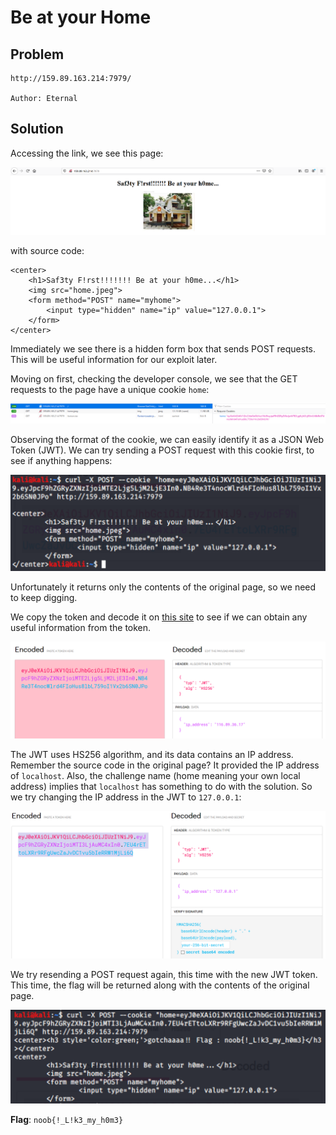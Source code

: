 # Be at your Home

## Problem

```
http://159.89.163.214:7979/

Author: Eternal
```

## Solution

Accessing the link, we see this page:

![](images/home1.PNG)

with source code:

```
<center>
	<h1>Saf3ty F!rst!!!!!!! Be at your h0me...</h1>
	<img src="home.jpeg">
	<form method="POST" name="myhome">
		<input type="hidden" name="ip" value="127.0.0.1">
	</form>
</center>
```

Immediately we see there is a hidden form box that sends POST requests. This will be useful information for our exploit later.

Moving on first, checking the developer console, we see that the GET requests to the page have a unique cookie `home`:

![](images/home2.PNG)

Observing the format of the cookie, we can easily identify it as a JSON Web Token (JWT). We can try sending a POST request
with this cookie first, to see if anything happens:

![](images/homekali1.PNG)

Unfortunately it returns only the contents of the original page, so we need to keep digging.

We copy the token and decode it on [this site](https://jwt.io/#debugger-io) to see if we can obtain any useful information from the token.

![](images/home3.PNG)

The JWT uses HS256 algorithm, and its data contains an IP address. Remember the source code in the original page? It
provided the IP address of `localhost`. Also, the challenge name (home meaning your own local address) implies that `localhost` has something to do with the 
solution. So we try changing the IP address in the JWT to `127.0.0.1`:

![](images/home4.PNG)

We try resending a POST request again, this time with the new JWT token. This time, the flag will be returned along with the 
contents of the original page.

![](images/homekali2.PNG)


**Flag**: `noob{!_L!k3_my_h0m3}`